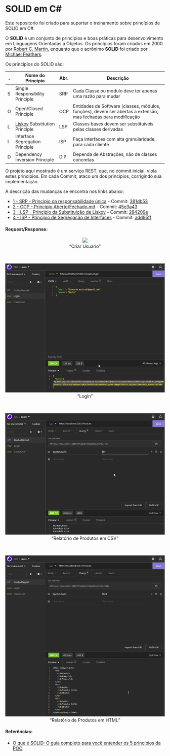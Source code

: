 # SOLID em C#

Este repositorio foi criado para suportar o treinamento sobre princípios de SOLID em C#.

O **SOLID** é um conjunto de princípios e boas práticas para desenvolvimento em Linguagens Orientadas a Objetos.
Os princípios foram criados em 2000 por [Robert C. Martin](https://www.google.com/search?q=Robert+C.+Martin&oq=Robert+C.+Martin&aqs=chrome..69i57.526j0j1&sourceid=chrome&ie=UTF-8), enquanto que o acrônimo **SOLID** foi criado por [Michael Feathers](https://www.google.com/search?q=Michael+Feathers&ei=VGwAYu2II4Cw5OUP_tCNuAE&ved=0ahUKEwjtgvanr-z1AhUAGLkGHX5oAxcQ4dUDCA4&uact=5&oq=Michael+Feathers&gs_lcp=Cgdnd3Mtd2l6EAMyBQguEIAEMgUIABCABDIGCAAQFhAeMgYIABAWEB4yBggAEBYQHjIGCAAQFhAeMgYIABAWEB4yBggAEBYQHjIGCAAQFhAeMgYIABAWEB5KBAhBGABKBAhGGABQAFgAYLkBaABwAHgAgAF2iAF2kgEDMC4xmAEAoAECoAEBwAEB&sclient=gws-wiz).

Os principios do SOLID são:

| . | Nome do Principio               | Abr. | Descrição                                                                                                      |
|---|---------------------------------|------|----------------------------------------------------------------------------------------------------------------|
| S | Single Responsibility Principle | SRP  | Cada Classe ou modulo deve ter apenas uma razão para mudar                                                     |
| O | Open/Closed Principle           | OCP  | Entidades de Software (classes, módulos, funções), devem ser abertas a extensão, mas fechadas para modificação |
| L | [Liskov](https://www.google.com/search?q=barbara+liskov&oq=barbara+liskov&aqs=chrome..69i57.4378j0j1&sourceid=chrome&ie=UTF-8) Substitution Principle   | LSP  | Classes bases devem ser substituíveis pelas classes derivadas                                                  |
| I | Interface Segregation Principle | ISP  | Faça interfaces com alta granularidade, para cada cliente                                                      |
| D | Dependency Inversion Principle  | DIP  | Dependa de Abstrações, não de classes concretas                                                                |

O projeto aqui mostrado é um serviço REST, que, no commit inicial. viola estes princípios. Em cada Commit, ataco um dos princípios, corrigindo sua implementação.

A descrição das mudanças se encontra nos links abaixo:

* [1 - SRP - Principio da responsabilidade única](1-SRP.md) - Commit: [381db53](https://github.com/leonardev/cSharpSolid/commit/381db5349656fb699d88828495c0e43bf6f086e2)
* [2 - OCP - Principio Aberto/Fechado.md](2-OCP.md)  - Commit: [45e3a43](https://github.com/leonardev/cSharpSolid/commit/45e3a4380a13b76dee5cc6d4323e50e4d9aaceba)
* [3 - LSP - Principio da Substituição de Liskov](3-LSP.md) - Commit: [284209e](https://github.com/leonardev/cSharpSolid/commit/284209e62e0f801d3e223da19ecfc30151653be6)
* [4 - ISP - Principio de Segregação de Interfaces](4-ISP.md) - Commit: [add95ff](https://github.com/leonardev/cSharpSolid/commit/add95ffec4182dc220c2b2186a60c29dfed7726b)
<!-- * [5 - DIP - Principio da Inversão de Dependencia](5-DIP.md) - Commit [](https://github.com/leonardev/cSharpSolid/commit/) -->

#### Request/Response:
<p align="center"><img src='./Assets/Insomnia – CreateUser.png'><br>
    <q align="center">Criar Usuário</q>
</p>
<br>

<p align="center"><img src='./Assets/Insomnia - Login.png'><br>
    <q align="center">Login</q>
</p>
<br>

<p align="center"><img src='./Assets/Insomnia - ProductReport-1.png'><br>
    <q align="center">Relatório de Produtos em CSV</q>
</p>
<br>

<p align="center"><img src='./Assets/Insomnia - ProductReport-2.png'><br>
    <q align="center">Relatório de Produtos em HTML</q>
</p>


#### Referências:
- [O que é SOLID: O guia completo para você entender os 5 princípios da POO](https://medium.com/desenvolvendo-com-paixao/o-que-%C3%A9-solid-o-guia-completo-para-voc%C3%AA-entender-os-5-princ%C3%ADpios-da-poo-2b937b3fc530)
